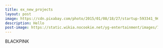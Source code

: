 ```yaml
---
title: ex_new_projects
layout: post
image: https://cdn.pixabay.com/photo/2015/01/08/18/27/startup-593341_960_720.jpg
description: Hello
post-image: https://static.wikia.nocookie.net/yg-entertainment/images/7/7c/Bp.jpg/revision/latest?cb=20190610223907
---
```


BLACKPINK